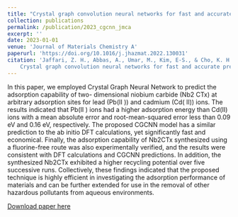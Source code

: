 ```yaml
---
title: "Crystal graph convolution neural networks for fast and accurate prediction of adsorption ability of Nb2CTx towards Pb(II) and Cd(II) ions"
collection: publications
permalink: /publication/2023_cgcnn_jmca
excerpt: ''
date: 2023-01-01
venue: 'Journal of Materials Chemistry A'
paperurl: 'https://doi.org/10.1016/j.jhazmat.2022.130031'
citation: 'Jaffari, Z. H., Abbas, A., Umar, M., Kim, E-S., & Cho, K. H. (2023).
    Crystal graph convolution neural networks for fast and accurate prediction of adsorption ability of Nb2CTx towards Pb(II) and Cd(II) ions'
---
```


In this paper, we employed Crystal Graph Neural Network to predict the adsorption capability of two-
dimensional niobium carbide (Nb2 CTx) at arbitrary adsorption sites for lead (Pb(II )) and cadmium (Cd( II))
ions. The results indicated that Pb(II ) ions had a higher adsorption energy than Cd(II)
ions with a mean absolute error and root-mean-squared error less than 0.09 eV and 0.16 eV,
respectively. The proposed CGCNN model has a similar prediction to the ab initio DFT calculations, yet
significantly fast and economical. Finally, the adsorption capability of Nb2CTx synthesized using
a fluorine-free route was also experimentally verified, and the results were consistent with DFT
calculations and CGCNN predictions. In addition, the synthesized Nb2CTx exhibited a higher recycling
potential over five successive runs. Collectively, these findings indicated that the proposed technique is
highly efficient in investigating the adsorption performance of materials and can be further extended for
use in the removal of other hazardous pollutants from aqueous environments.


[Download paper here](https://pubs.rsc.org/en/content/articlepdf/2023/ta/d3ta00019b)
